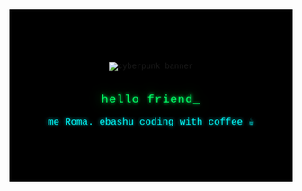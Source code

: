 <!-- 💀 Mr. Robot Neon Terminal by Roma -->

<div align="center" style="background-color:#000000; padding:80px 0; font-family:'Courier New', monospace;">

<!-- Баннер -->
<p align="center">
  <img src="https://i.gifer.com/BjPl.gif" alt="cyberpunk banner"/>
</p>

<!-- Анимация для мигания -->
<style>
@keyframes flicker {
  0%, 18%, 22%, 25%, 53%, 57%, 100% {
    opacity: 1;
  }
  20%, 24%, 55% {
    opacity: 0.3;
  }
}
</style>

<!-- Мигающий зелёный текст -->
<h2 style="color:#00ff66; text-shadow: 0 0 5px #00ff66, 0 0 20px #009933; font-weight:normal; letter-spacing:1px; margin-top:40px; animation: flicker 2s infinite;">
  hello friend_
</h2>

<!-- Подпись -->
<p style="color:#00ffff; font-size:17px; text-shadow: 0 0 6px #00cccc;">
  me Roma. ebashu coding with coffee ☕
</p>

</div>
